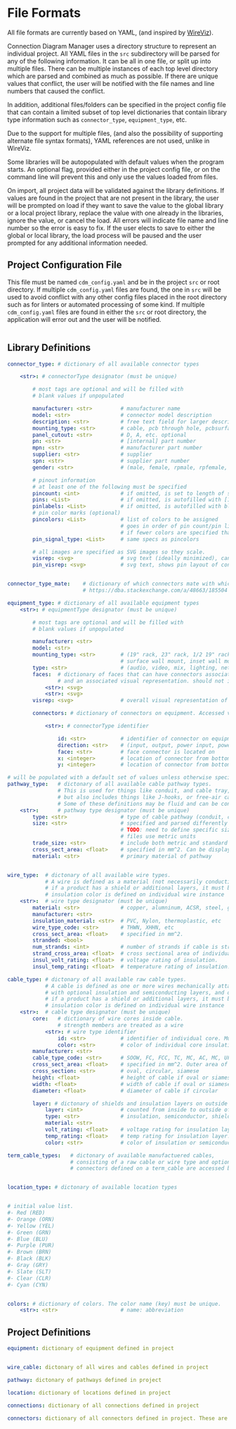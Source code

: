 # File Formats

All file formats are currently based on YAML, (and inspired by
[WireViz](https://github.com/formatc1702/WireViz)).

Connection Diagram Manager uses a directory structure to represent an
individual project. All YAML files in the `src` subdirectory will be parsed for
any of the following information. It can be all in one file, or split up into
multiple files. There can be multiple instances of each top level directory
which are parsed and combined as much as possible. If there are unique values
that conflict, the user will be notified with the file names and line numbers
that caused the conflict.

In addition, additional files/folders can be specified in the project config
file that can contain a limited subset of top level dictionaries that contain
library type information such as `connector_type`, `equipment_type`, etc.

Due to the support for multiple files, (and also the possibility of
supporting alternate file syntax formats), YAML references are
not used, unlike in WireViz.

Some libraries will be autopopulated with default values when the program
starts. An optional flag, provided either in the project config file, or on the
command line will prevent this and only use the values loaded from files.

On import, all project data will be validated against the library definitions.
If values are found in the project that are not present in the library, the
user will be prompted on load if they want to save the value to the global
library or a local project library, replace the value with one already in the
libraries, ignore the value, or cancel the load. All errors will indicate file
name and line number so the error is easy to fix. If the user elects to save to
either the global or local library, the load process will be paused and the
user prompted for any additional information needed.


## Project Configuration File

This file must be named `cdm_config.yaml` and be in the project `src` or root
directory. If multiple `cdm_config.yaml` files are found, the one in `src` will
be used to avoid conflict with any other config files placed in the root
directory such as for linters or automated processing of some kind. If multiple
`cdm_config.yaml` files are found in either the `src` or root directory, the
application will error out and the user will be notified.

```yaml

```


## Library Definitions
```yaml
connector_type: # dictionary of all available connector types

	<str>: # connectorType designator (must be unique)

		# most tags are optional and will be filled with
		# blank values if unpopulated

		manufacturer: <str> 		# manufacturer name
		model: <str> 				# connector model description
		description: <str> 			# free text field for larger descriptions of connectors
		mounting_type: <str>		# cable, pcb through hole, pcbsurface mount, panel
		panel_cutout: <str> 		# D, A, etc. optional
		pn: <str>					# [internal] part number
		mpn: <str>					# manufacturer part number
		supplier: <str> 			# supplier
		spn: <str>					# supplier part number
		gender: <str> 				# (male, female, rpmale, rpfemale, hermaphroditic, unknown)

		# pinout information
		# at least one of the following must be specified
		pincount: <int>				# if omitted, is set to length of specified list(s)
		pins: <List>				# if omitted, is autofilled with [1, 2, ..., pincount]
		pinlabels: <List>			# if omitted, is autofilled with blanks
		# pin color marks (optional)
		pincolors: <List>			# list of colors to be assigned
									# goes in order of pin count/pin list
									# if fewer colors are specified than pins, end of list will have no colors specified
		pin_signal_type: <List> 	# same specs as pincolors

		# all images are specified as SVG images so they scale.
		visrep: <svg> 				# svg text (ideally minimized), can be multiline
		pin_visrep: <svg> 			# svg text, shows pin layout of connector


connector_type_mate: 	# dictionary of which connectors mate with which other connectors
						# https://dba.stackexchange.com/a/48663/185504

equipment_type: # dictionary of all available equipment types
	<str>: # equipmentType designator (must be unique)

		# most tags are optional and will be filled with
		# blank values if unpopulated

		manufacturer: <str>
		model: <str>
		mounting_type: <str> 		# (19" rack, 23" rack, 1/2 19" rack, DIN rail,
									# surface wall mount, inset wall mount, panel, custom)
		type: <str> 				# (audio, video, mix, lighting, networking, patch panel)
		faces: 	# dictionary of faces that can have connectors associated with them,
				# and an associated visual representation. should not include connectors themselves.
			<str>: <svg>
			<str>: <svg>
		visrep: <svg> 				# overall visual representation of equipment

		connectors: # dictionary of connectors on equipment. Accessed via dot notation

			<str>: # connectorType identifier

				id: <str> 			# identifier of connector on equipment. must be unique per equipment type
				direction: <str> 	# (input, output, power input, power output, bidirectional, passive)
				face: <str> 		# face connector is located on
				x: <integer> 		# location of connector from bottom left of visrep of face to right
				y: <integer> 		# location of connector from bottom left of visrep of face up

# will be populated with a default set of values unless otherwise specified.
pathway_type: 	# dictonary of all available cable pathway types.
				# This is used for things like conduit, and cable tray,
				# but also includes things like J-hooks, or free-air cables.
				# Some of these definitions may be fluid and can be configured as the user desires.
	<str>: 		# pathway type designator (must be unique)
		type: <str> 				# type of cable pathway (conduit, cable tray, etc)
		size: <str>					# specified and parsed differently depending on type
									# TODO: need to define specific size defintions
									# files use metric units
		trade_size: <str>			# include both metric and standard trade sizes in string
		cross_sect_area: <float>	# specified in mm^2. Can be displayed in circular mills in application
		material: <str>				# primary material of pathway


wire_type: 	# dictonary of all available wire types.
			# A wire is defined as a material (not necessarily conductive) with optional insulation.
			# if a product has a shield or additional layers, it must be defined as a cable
			# insulation color is defined on individual wire instance
	<str>: 	# wire type designator (must be unique)
		material: <str>				# copper, alumninum, ACSR, steel, glass, plastic
		manufacturer: <str>
		insulation_material: <str>	# PVC, Nylon, thermoplastic, etc
		wire_type_code: <str>		# THWN, XHHN, etc
		cross_sect_area: <float>	# specified in mm^2.
		stranded: <bool>
		num_strands: <int>			# number of strands if cable is stranded. defaults to 1 if cable is solid
		strand_cross_area: <float>	# cross sectional area of individual strand
		insul_volt_rating: <float>	# voltage rating of insulation.
		insul_temp_rating: <float>	# temperature rating of insulation. Specified in degrees centigrade.

cable_type: # dictonary of all available raw cable types.
			# A cable is defined as one or more wires mechanically attached together,
			# with optional insulation and semiconducting layers, and optional shields
			# if a product has a shield or additional layers, it must be defined as a cable
			# insulation color is defined on individual wire instance
	<str>: 	# cable type designator (must be unique)
		core: 	# dictionary of wire cores inside cable.
				# strength members are treated as a wire
			<str>: # wire type identifier
				id: <str>			# identifier of individual core. Must be unique per cable type
				color: <str>		# color of individual core insulation
		manufacturer: <str>
		cable_type_code: <str>		# SOOW, FC, FCC, TC, MC, AC, MC, UF, PLTC, MV, etc
		cross_sect_area: <float>	# specified in mm^2. Outer area of cable
		cross_section: <str>		# oval, circular, siamese
		height: <float>				# height of cable if oval or siamese
		width: <float>				# width of cable if oval or siamese
		diameter: <float>			# diameter of cable if circular

		layer: # dictonary of shields and insulation layers on outside of cable
			layer: <int> 			# counted from inside to outside of cable
			type: <str>				# insulation, semiconductor, shield, screen, concentric neutral
			material: <str>
			volt_rating: <float>	# voltage rating for insulation layer
			temp_rating: <float>	# temp rating for insulation layer. Specified in degrees centigrade
			color: <str>			# color of insulation or semiconductor

term_cable_types:	# dictonary of available manufactuered cables,
					# consisting of a raw cable or wire type and optional connector specifications.
					# connectors defined on a term_cable are accessed based on dot notation


location_type: # dictonary of available location types


# initial value list.
#- Red (RED)
#- Orange (ORN)
#- Yellow (YEL)
#- Green (GRN)
#- Blue (BLU)
#- Purple (PUR)
#- Brown (BRN)
#- Black (BLK)
#- Gray (GRY)
#- Slate (SLT)
#- Clear (CLR)
#- Cyan (CYN)


colors: # dictionary of colors. The color name (key) must be unique.
	<str>: <str> 					# name: abbreviation


```

## Project Definitions

```yaml
equipment: dictionary of equipment defined in project


wire_cable: dictonary of all wires and cables defined in project

pathway: dictonary of pathways defined in project

location: dictionary of locations defined in project

connections: dictionary of all connections defined in project

connectors: dictionary of all connectors defined in project. These are used for custom cables, or things like WAGOs etc.




```


